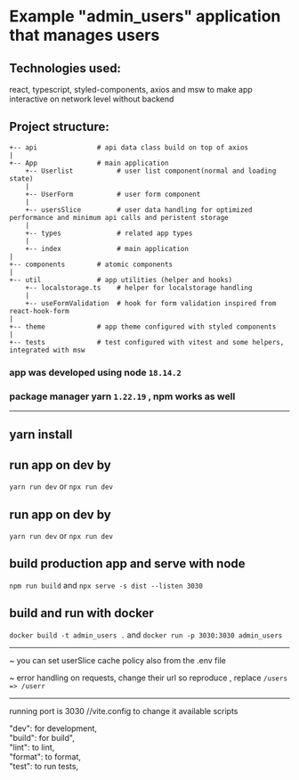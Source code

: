 # Example "admin_users" application that manages users 

## Technologies used:
react, typescript, styled-components, axios and msw to make app interactive on network level without backend

## Project structure:
```src
+-- api               # api data class build on top of axios
|
+-- App               # main application 
    +-- Userlist           # user list component(normal and loading state)
    |
    +-- UserForm           # user form component
    |
    +-- usersSlice         # user data handling for optimized performance and minimum api calls and peristent storage
    |
    +-- types              # related app types
    |
    +-- index              # main application
|
+-- components        # atomic components
|
+-- util              # app utilities (helper and hooks) 
    +-- localstorage.ts    # helper for localstorage handling
    |
    +-- useFormValidation  # hook for form validation inspired from react-hook-form
|
+-- theme             # app theme configured with styled components
|
+-- tests             # test configured with vitest and some helpers, integrated with msw
```


### app was developed using node `18.14.2`
### package manager yarn `1.22.19` , npm works as well
***
## yarn install

## run app on dev by
`yarn run dev`
or
`npx run dev`

## run app on dev by
`yarn run dev`
or
`npx run dev`

## build production app and serve with node
`npm run build`
and
`npx serve -s dist --listen 3030`

## build and run with docker
`docker build -t admin_users .`
and
`docker run -p 3030:3030 admin_users`

***
~ you can set userSlice cache policy also from the .env file

~ error handling on requests, change their url so reproduce , replace ``/users => /userr``

***


running port is 3030 //vite.config to change it
available scripts

"dev": for development,  
"build": for build",  
"lint": to lint,  
"format": to format,  
"test": to run tests,  
